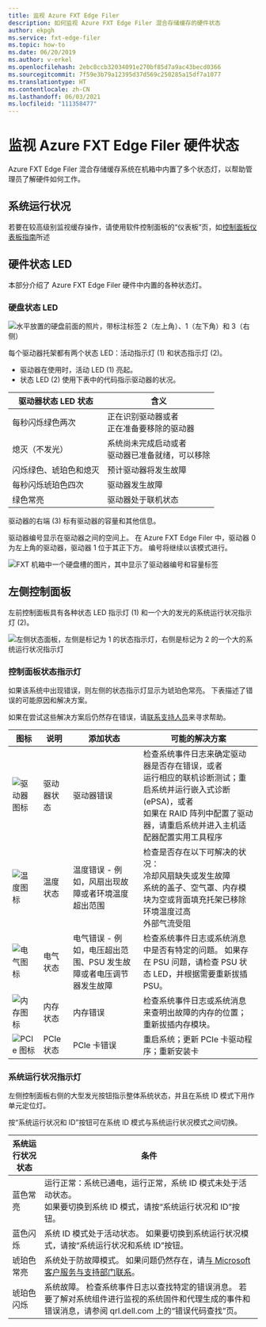 ```yaml
---
title: 监视 Azure FXT Edge Filer
description: 如何监视 Azure FXT Edge Filer 混合存储缓存的硬件状态
author: ekpgh
ms.service: fxt-edge-filer
ms.topic: how-to
ms.date: 06/20/2019
ms.author: v-erkel
ms.openlocfilehash: 2ebc8ccb32034091e270bf85d7a9ac43becd0366
ms.sourcegitcommit: 7f59e3b79a12395d37d569c250285a15df7a1077
ms.translationtype: HT
ms.contentlocale: zh-CN
ms.lasthandoff: 06/03/2021
ms.locfileid: "111358477"
---
```

# <a name="monitor-azure-fxt-edge-filer-hardware-status"></a>监视 Azure FXT Edge Filer 硬件状态

Azure FXT Edge Filer 混合存储缓存系统在机箱中内置了多个状态灯，以帮助管理员了解硬件如何工作。

## <a name="system-health-status"></a>系统运行状况

若要在较高级别监视缓存操作，请使用软件控制面板的“仪表板”页，如[控制面板仪表板指南](https://azure.github.io/Avere/legacy/dashboard/4_7/html/ops_dashboard_index.html)所述

## <a name="hardware-status-leds"></a>硬件状态 LED

本部分介绍了 Azure FXT Edge Filer 硬件中内置的各种状态灯。

### <a name="hard-drive-status-leds"></a>硬盘状态 LED

![水平放置的硬盘前面的照片，带标注标签 2（左上角）、1（左下角）和 3（右侧）](media/fxt-monitor/fxt-drive-callouts.png)

每个驱动器托架都有两个状态 LED：活动指示灯 (1) 和状态指示灯 (2)。

* 驱动器在使用时，活动 LED (1) 亮起。
* 状态 LED (2) 使用下表中的代码指示驱动器的状况。

| 驱动器状态 LED 状态              | 含义  |
|-------------------------------------|----------------------------------------------------------|
| 每秒闪烁绿色两次      | 正在识别驱动器或者 <br> 正在准备要移除的驱动器  |
| 熄灭（不发光）                         | 系统尚未完成启动或者 <br>驱动器已准备就绪，可以移除 |
| 闪烁绿色、琥珀色和熄灭       | 预计驱动器将发生故障   |
| 每秒闪烁琥珀色四次 | 驱动器发生故障   |
| 绿色常亮                         | 驱动器处于联机状态 |

驱动器的右端 (3) 标有驱动器的容量和其他信息。

驱动器编号显示在驱动器之间的空间上。 在 Azure FXT Edge Filer 中，驱动器 0 为左上角的驱动器，驱动器 1 位于其正下方。 编号将继续以该模式进行。

![FXT 机箱中一个硬盘槽的图片，其中显示了驱动器编号和容量标签](media/fxt-drives-photo.png)

## <a name="left-control-panel"></a>左侧控制面板

左前控制面板具有各种状态 LED 指示灯 (1) 和一个大的发光的系统运行状况指示灯 (2)。

![左侧状态面板，左侧是标记为 1 的状态指示灯，右侧是标记为 2 的一个大的系统运行状况指示灯](media/fxt-monitor/fxt-control-panel-left.jpg)

### <a name="control-panel-status-indicators"></a>控制面板状态指示灯

如果该系统中出现错误，则左侧的状态指示灯显示为琥珀色常亮。 下表描述了错误的可能原因和解决方案。

如果在尝试这些解决方案后仍然存在错误，请[联系支持人员](fxt-support-ticket.md)来寻求帮助。

| 图标 | 说明 | 添加状态 | 可能的解决方案 |
|----------------|---------------|--------------------|----------------------|
| ![驱动器图标](media/fxt-monitor/fxt-hd-icon.jpg) | 驱动器状态 | 驱动器错误 | 检查系统事件日志来确定驱动器是否存在错误，或者 <br>运行相应的联机诊断测试；重启系统并运行嵌入式诊断 (ePSA)，或者 <br>如果在 RAID 阵列中配置了驱动器，请重启系统并进入主机适配器配置实用工具程序 |
|![温度图标](media/fxt-monitor/fxt-temp-icon.jpg) | 温度状态 | 温度错误 - 例如，风扇出现故障或者环境温度超出范围 | 检查是否存在以下可解决的状况： <br>冷却风扇缺失或发生故障 <br>系统的盖子、空气罩、内存模块为空或背面填充托架已移除 <br>环境温度过高 <br>外部气流受阻 |
|![电气图标](media/fxt-monitor/fxt-electric-icon.jpg) | 电气状态 | 电气错误 - 例如，电压超出范围、PSU 发生故障或者电压调节器发生故障 |  检查系统事件日志或系统消息中是否有特定的问题。 如果存在 PSU 问题，请检查 PSU 状态 LED，并根据需要重新拔插 PSU。 |
|![内存图标](media/fxt-monitor/fxt-memory-icon.jpg) | 内存状态 | 内存错误 | 检查系统事件日志或系统消息来查明出故障的内存的位置；重新拔插内存模块。 |
|![PCIe 图标](media/fxt-monitor/fxt-pcie-icon.jpg) | PCIe 状态 | PCIe 卡错误 | 重启系统；更新 PCIe 卡驱动程序；重新安装卡 |

### <a name="system-health-status-indicator"></a>系统运行状况指示灯

左侧控制面板右侧的大型发光按钮指示整体系统状态，并且在系统 ID 模式下用作单元定位灯。

按“系统运行状况和 ID”按钮可在系统 ID 模式与系统运行状况模式之间切换。

|系统运行状况状态 | 条件 |
|-------------------------------------------|-----------------------------------------------|
| 蓝色常亮 | 运行正常：系统已通电，运行正常，系统 ID 模式未处于活动状态。 <br/>如果要切换到系统 ID 模式，请按“系统运行状况和 ID”按钮。 |
| 蓝色闪烁 | 系统 ID 模式处于活动状态。 如果要切换到系统运行状况模式，请按“系统运行状况和系统 ID”按钮。 |
| 琥珀色常亮 | 系统处于防故障模式。 如果问题仍然存在，请[与 Microsoft 客户服务与支持部门联系](fxt-support-ticket.md)。 |
| 琥珀色闪烁 | 系统故障。 检查系统事件日志以查找特定的错误消息。 若要了解对系统组件进行监视的系统固件和代理生成的事件和错误消息，请参阅 qrl.dell.com 上的“错误代码查找”页。 |
